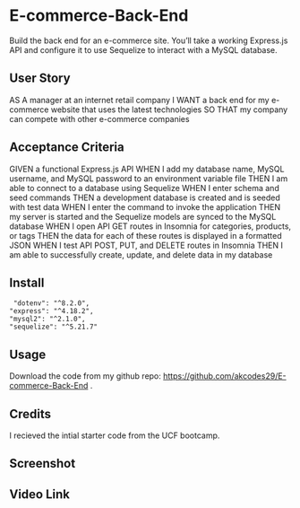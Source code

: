 # E-commerce-Back-End
 Build the back end for an e-commerce site. You’ll take a working Express.js API and configure it to use Sequelize to interact with a MySQL database.

## User Story

AS A manager at an internet retail company
I WANT a back end for my e-commerce website that uses the latest technologies
SO THAT my company can compete with other e-commerce companies

## Acceptance Criteria

GIVEN a functional Express.js API
WHEN I add my database name, MySQL username, and MySQL password to an environment variable file
THEN I am able to connect to a database using Sequelize
WHEN I enter schema and seed commands
THEN a development database is created and is seeded with test data
WHEN I enter the command to invoke the application
THEN my server is started and the Sequelize models are synced to the MySQL database
WHEN I open API GET routes in Insomnia for categories, products, or tags
THEN the data for each of these routes is displayed in a formatted JSON
WHEN I test API POST, PUT, and DELETE routes in Insomnia
THEN I am able to successfully create, update, and delete data in my database

## Install 
     "dotenv": "^8.2.0",
    "express": "^4.18.2",
    "mysql2": "^2.1.0",
    "sequelize": "^5.21.7"

## Usage
Download the code from my github repo: https://github.com/akcodes29/E-commerce-Back-End . 
## Credits
I recieved the intial starter code from the UCF bootcamp.

## Screenshot

## Video Link